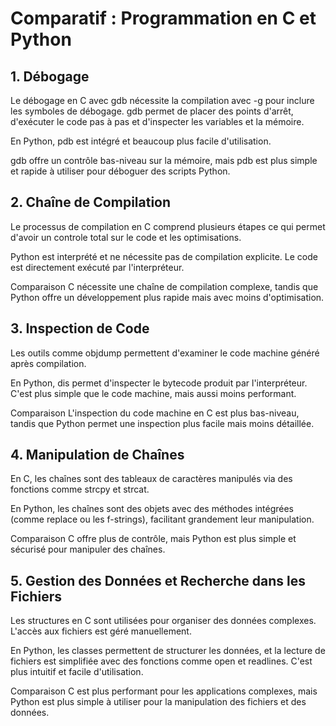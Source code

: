 # Comparatif : Programmation en C et Python
## 1. Débogage

Le débogage en C avec gdb nécessite la compilation avec -g pour inclure les symboles de débogage. gdb permet de placer des points d'arrêt, d'exécuter le code pas à pas et d'inspecter les variables et la mémoire.

En Python, pdb est intégré et beaucoup plus facile d'utilisation.

gdb offre un contrôle bas-niveau sur la mémoire, mais pdb est plus simple et rapide à utiliser pour déboguer des scripts Python.

## 2. Chaîne de Compilation

Le processus de compilation en C comprend plusieurs étapes ce qui permet d'avoir un controle total sur le code et les optimisations.


Python est interprété et ne nécessite pas de compilation explicite. Le code est directement exécuté par l'interpréteur.

Comparaison
C nécessite une chaîne de compilation complexe, tandis que Python offre un développement plus rapide mais avec moins d'optimisation.

## 3. Inspection de Code

Les outils comme objdump permettent d'examiner le code machine généré après compilation.

En Python, dis permet d'inspecter le bytecode produit par l'interpréteur. C'est plus simple que le code machine, mais aussi moins performant.

Comparaison
L'inspection du code machine en C est plus bas-niveau, tandis que Python permet une inspection plus facile mais moins détaillée.

## 4. Manipulation de Chaînes

En C, les chaînes sont des tableaux de caractères manipulés via des fonctions comme strcpy et strcat. 


En Python, les chaînes sont des objets avec des méthodes intégrées (comme replace ou les f-strings), facilitant grandement leur manipulation.

Comparaison
C offre plus de contrôle, mais Python est plus simple et sécurisé pour manipuler des chaînes.

## 5. Gestion des Données et Recherche dans les Fichiers

Les structures en C sont utilisées pour organiser des données complexes. L'accès aux fichiers est géré manuellement.


En Python, les classes permettent de structurer les données, et la lecture de fichiers est simplifiée avec des fonctions comme open et readlines. C'est plus intuitif et facile d'utilisation.

Comparaison
C est plus performant pour les applications complexes, mais Python est plus simple à utiliser pour la manipulation des fichiers et des données.

